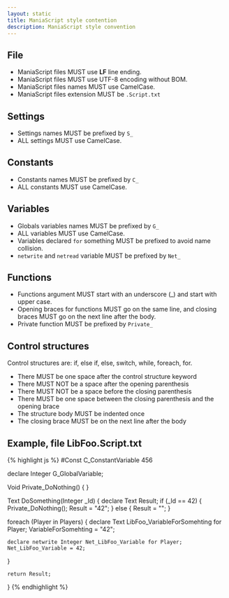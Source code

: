 ```yaml
---
layout: static
title: ManiaScript style contention
description: ManiaScript style convention
---
```


## File

* ManiaScript files MUST use **LF** line ending.
* ManiaScript files MUST use UTF-8 encoding without BOM.
* ManiaScript files names MUST use CamelCase.
* ManiaScript files extension MUST be `.Script.txt`

## Settings

* Settings names MUST be prefixed by `S_`
* ALL settings MUST use CamelCase.

## Constants

* Constants names MUST be prefixed by `C_`
* ALL constants MUST use CamelCase.

## Variables

* Globals variables names MUST be prefixed by `G_`
* ALL variables MUST use CamelCase.
* Variables declared `for` something MUST be prefixed to avoid name collision.
* `netwrite` and `netread` variable MUST be prefixed by `Net_`

## Functions

* Functions argument MUST start with an underscore (_) and start with upper case. 
* Opening braces for functions MUST go on the same line, and closing braces MUST go on the next line after the body.
* Private function MUST be prefixed by `Private_`

## Control structures

Control structures are: if, else if, else, switch, while, foreach, for.

* There MUST be one space after the control structure keyword
* There MUST NOT be a space after the opening parenthesis
* There MUST NOT be a space before the closing parenthesis
* There MUST be one space between the closing parenthesis and the opening brace
* The structure body MUST be indented once
* The closing brace MUST be on the next line after the body

## Example, file LibFoo.Script.txt

{% highlight js %}
#Const C_ConstantVariable 456

declare Integer G_GlobalVariable;

Void Private_DoNothing() {
}

Text DoSomething(Integer _Id) {
	declare Text Result;
	if (_Id == 42) {
		Private_DoNothing();
		Result = "42";
	} else {
		Result = "";
	}

  foreach (Player in Players) {
    declare Text LibFoo_VariableForSomehting for Player;
    VariableForSomehting = "42";

    declare netwrite Integer Net_LibFoo_Variable for Player;
    Net_LibFoo_Variable = 42;
  }

	return Result;
} 
{% endhighlight %}